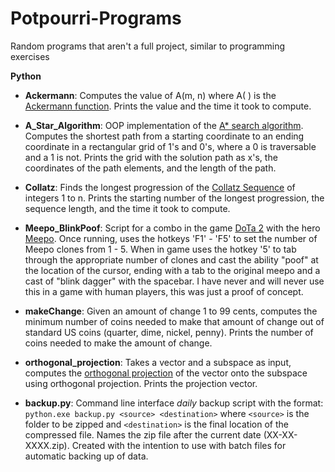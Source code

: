 # Potpourri-Programs
Random programs that aren't a full project, similar to programming exercises

**Python**
- **Ackermann**: Computes the value of A(m, n) where A( ) is the [Ackermann function](https://en.wikipedia.org/wiki/Ackermann_function). Prints the value and the time it took to compute.
             
- **A_Star_Algorithm**: OOP implementation of the [A* search algorithm](https://en.wikipedia.org/wiki/A*_search_algorithm). Computes the shortest path from a starting coordinate to an ending coordinate in a rectangular grid of 1's and 0's, where a 0 is traversable and a 1 is not. Prints the grid with the solution path as x's, the coordinates of the path elements, and the length of the path.

- **Collatz**: Finds the longest progression of the [Collatz Sequence](https://en.wikipedia.org/wiki/Collatz_conjecture) of integers 1 to n. Prints the starting number of the longest progression, the sequence length, and the time it took to compute.

- **Meepo_BlinkPoof**: Script for a combo in the game [DoTa 2](https://en.wikipedia.org/wiki/Dota_2) with the hero [Meepo](https://dota2.gamepedia.com/Meepo). Once running, uses the hotkeys 'F1' - 'F5' to set the number of Meepo clones from 1 - 5. When in game uses the hotkey '5' to tab through the appropriate number of clones and cast the ability "poof" at the location of the cursor, ending with a tab to the original meepo and a cast of "blink dagger" with the spacebar. I have never and will never use this in a game with human players, this was just a proof of concept.

- **makeChange**: Given an amount of change 1 to 99 cents, computes the minimum number of coins needed to make that amount of change out of standard US coins (quarter, dime, nickel, penny). Prints the number of coins needed to make the amount of change.

- **orthogonal_projection**: Takes a vector and a subspace as input, computes the [orthogonal projection](https://en.wikipedia.org/wiki/Projection_(linear_algebra)) of the vector onto the subspace using orthogonal projection. Prints the projection vector.

- **backup.py**: Command line interface *daily* backup script with the format: `python.exe backup.py <source> <destination>` where `<source>` is the folder to be zipped and `<destination>` is the final location of the compressed file. Names the zip file after the current date (XX-XX-XXXX.zip). Created with the intention to use with batch files for automatic backing up of data.

